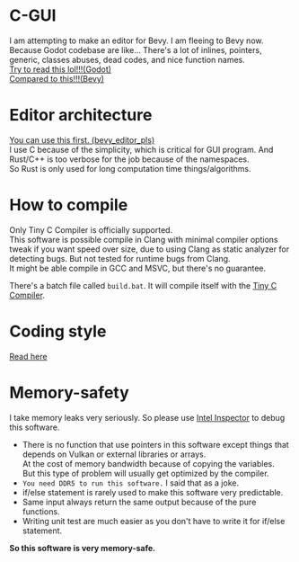 # C-GUI
I am attempting to make an editor for Bevy. I am fleeing to Bevy now.  
Because Godot codebase are like... There's a lot of inlines, pointers, generic, classes abuses, dead codes, and nice function names.  
[Try to read this lol!!!(Godot)](https://github.com/godotengine/godot-cpp/blob/3162be28e594bf5b17889117670fc6f2d75f2f0c/include/godot_cpp/templates/cowdata.hpp#L141)  
[Compared to this!!!(Bevy)](https://github.com/bevyengine/bevy/blob/eb485b1acc619baaae88d5daca0a311b95886281/crates/bevy_render/src/texture/image.rs#L266C1-L271C6)

# Editor architecture
[You can use this first. (bevy_editor_pls)](https://github.com/jakobhellermann/bevy_editor_pls)  
I use C because of the simplicity, which is critical for GUI program. And Rust/C++ is too verbose for the job because of the namespaces.  
So Rust is only used for long computation time things/algorithms.

# How to compile
Only Tiny C Compiler is officially supported.  
This software is possible compile in Clang with minimal compiler options tweak if you want speed over size, due to using Clang as static analyzer for detecting bugs. But not tested for runtime bugs from Clang.  
It might be able compile in GCC and MSVC, but there's no guarantee.

There's a batch file called `build.bat`. It will compile itself with the [Tiny C Compiler](https://www.bellard.org/tcc/).

# Coding style
[Read here](coding_style.md)  

# Memory-safety
I take memory leaks very seriously. So please use [Intel Inspector](https://www.intel.com/content/www/us/en/docs/inspector/get-started-guide/2023-1/overview.html) to debug this software.  

- There is no function that use pointers in this software except things that depends on Vulkan or external libraries or arrays.  
At the cost of memory bandwidth because of copying the variables.  
But this type of problem will usually get optimized by the compiler.  
- `You need DDR5 to run this software.` I said that as a joke. 
- if/else statement is rarely used to make this software very predictable.
- Same input always return the same output because of the pure functions.
- Writing unit test are much easier as you don't have to write it for if/else statement.  

**So this software is very memory-safe.**  
